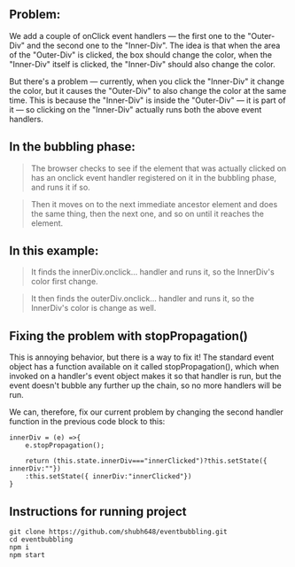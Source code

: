 
## Problem:
We add a couple of onClick event handlers — the first one to the "Outer-Div" and the second one to the "Inner-Div". The idea is that when the area of the "Outer-Div" is clicked, the box should change the color, when the "Inner-Div" itself is clicked, the "Inner-Div" should also change the color.

But there's a problem — currently, when you click the "Inner-Div" it change the color, but it causes the "Outer-Div" to also change the color at the same time. This is because the "Inner-Div" is inside the "Outer-Div" — it is part of it — so clicking on the "Inner-Div" actually runs both the above event handlers.


## In the bubbling phase:
> The browser checks to see if the element that was actually clicked on has an onclick event handler registered on it in the bubbling phase, and runs it if so. 

> Then it moves on to the next immediate ancestor element and does the same thing, then the next one, and so on until it reaches the <html> element.

## In this example:
>It finds the innerDiv.onclick... handler and runs it, so the InnerDiv's color first change.

>It then finds the outerDiv.onclick... handler and runs it, so the InnerDiv's color is change as well.

## Fixing the problem with stopPropagation()
This is annoying behavior, but there is a way to fix it! The standard event object has a function available on it called stopPropagation(), which when invoked on a handler's event object makes it so that handler is run, but the event doesn't bubble any further up the chain, so no more handlers will be run.

We can, therefore, fix our current problem by changing the second handler function in the previous code block to this:
```
innerDiv = (e) =>{
    e.stopPropagation();
    
    return (this.state.innerDiv==="innerClicked")?this.setState({ innerDiv:""})
    :this.setState({ innerDiv:"innerClicked"})
}
```

## Instructions for running project
```
git clone https://github.com/shubh648/eventbubbling.git
cd eventbubbling
npm i
npm start
```
